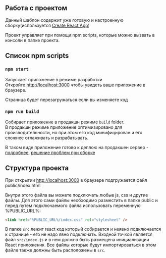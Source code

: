 ## Работа с проектом

Данный шаблон содержит уже готовую и настроенную сборку(используется [Create React App](https://github.com/facebook/create-react-app))

Проект управляет при помощи npm scripts, которые можно вызвать в консоли в папке проекта.

## Список npm scripts

### `npm start`

Запускает приложение в режиме разработки<br>
Откройте [http://localhost:3000](http://localhost:3000) чтобы увидеть ваше приложение в браузере.

Страница будет перезагружаться если вы изменяете код<br>

### `npm run build`

Собирает приложение в продакшн режиме `build` folder.<br>
В продакшн режиме приложение оптимизировано для производительности, но при этом его код минифицирован и его сложнее отлаживать и разрабатывать.

В таком виде приложение готово к деплою на продакшен сервер - [подробнее](https://facebook.github.io/create-react-app/docs/deployment), [решение проблем при сборке](https://facebook.github.io/create-react-app/docs/troubleshooting#npm-run-build-fails-to-minify)

## Структура проекта

При открытии [http://localhost:3000](http://localhost:3000) в браузере подгружается файл public/index.html

Внутри этого файла вы можете подключать любые js, css и другие файлы. Для этого сами файлы необходимо разместить в папке public и перед путем подключаемого файла использовать переменную %PUBLIC_URL%:

```html
<link href="%PUBLIC_URL%/index.css" rel="stylesheet" />
```

В папке `src` лежит react код который собирается и неявно подключается к странице - его не надо явно подключать. Входной точкой является файл `src/index.js` и в нем должно быть размещена инициализации React приложения. Все файлы которые будут импортироваться в этом файле также должны быть расположены в `src`.
